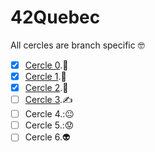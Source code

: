 # 42Quebec
All cercles are branch specific :nerd_face:

- [x] [Cercle 0](https://github.com/atrobp/42Quebec/tree/Cercle0).:tada:
- [x] [Cercle 1](https://github.com/atrobp/42Quebec/tree/Cercle1).:tada:
- [x] [Cercle 2](https://github.com/atrobp/42Quebec/tree/Cercle2).:tada:
- [ ] [Cercle 3](https://github.com/atrobp/42Quebec/tree/Cercle3).:writing_hand:
- [ ] Cercle 4.::neutral_face:
- [ ] Cercle 5.::worried:
- [ ] Cercle 6.:alien:
